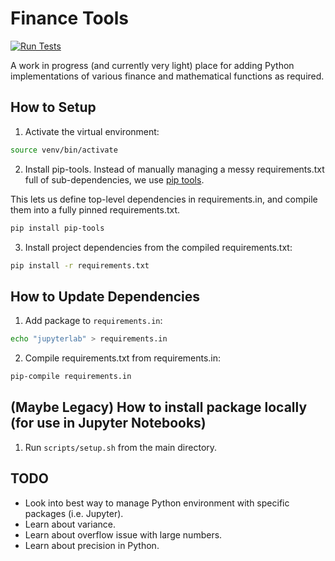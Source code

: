 # Finance Tools
[![Run Tests](https://github.com/ab492/FinanceTools/actions/workflows/run_tests.yml/badge.svg)](https://github.com/ab492/FinanceTools/actions/workflows/run_tests.yml)

A work in progress (and currently very light) place for adding Python implementations of various finance and mathematical functions as required.

## How to Setup

1. Activate the virtual environment:
```bash
source venv/bin/activate
```

2. Install pip-tools. Instead of manually managing a messy requirements.txt full of sub-dependencies, we use [pip tools](https://github.com/jazzband/pip-tools).

This lets us define top-level dependencies in requirements.in, and compile them into a fully pinned requirements.txt.

```bash
pip install pip-tools
```

3. Install project dependencies from the compiled requirements.txt:

```bash
pip install -r requirements.txt
```


## How to Update Dependencies

1. Add package to `requirements.in`:

```bash
echo "jupyterlab" > requirements.in
```

2. Compile requirements.txt from requirements.in:

```bash
pip-compile requirements.in
```


## (Maybe Legacy) How to install package locally (for use in Jupyter Notebooks)
1. Run `scripts/setup.sh` from the main directory.

## TODO
- Look into best way to manage Python environment with specific packages (i.e. Jupyter).
- Learn about variance.
- Learn about overflow issue with large numbers.
- Learn about precision in Python.

